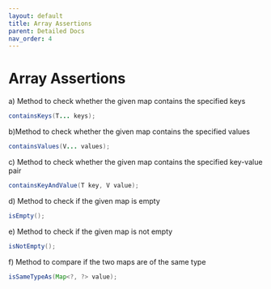 ```yaml
---
layout: default
title: Array Assertions
parent: Detailed Docs
nav_order: 4
---
```


# Array Assertions


a) Method to check whether the given map contains the specified keys

```java
containsKeys(T... keys);
```

b)Method to check whether the given map contains the specified values

```java
containsValues(V... values);
```

c) Method to check whether the given map contains the specified key-value pair

```java
containsKeyAndValue(T key, V value);
```

d) Method to check if the given map is empty

```java
isEmpty();
```

e) Method to check if the given map is not empty

```java
isNotEmpty();
```

f) Method to compare if the two maps are of the same type

```java
isSameTypeAs(Map<?, ?> value);
```